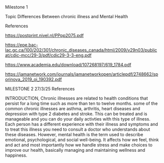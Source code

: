 Milestone 1

Topic Differences Between chronic illness and Mental Health

References

https://postprint.nivel.nl/PPpp2075.pdf

https://epe.bac-lac.gc.ca/100/202/301/chronic_diseases_canada/html/2009/v29n03/publicat/cdic-mcc/29-3/pdf/cdic29-3-3-eng.pdf

https://www.academia.edu/download/107268197/619_1784.pdf

https://jamanetwork.com/journals/jamanetworkopen/articlepdf/2748662/sporinova_2019_oi_190392.pdf


MILESTONE 2 27/3/25
References 

INTRODUCTION,
Chronic illnesses are related to health conditions that persist for a long time such as more than ten to twelve months. some of the common chronic illnesses are asthma, arthritis, heart diseases and depression with type 2 diabetes and stroke. This can be treated and is manageable and you can do your daily activties with this type of illness. Each person has a different experience with their illness and symptoms and to treat this illness you need to consult a doctor who understands about these diseases.
However, mental health is the term used to describe emotional, psychological, and social well-being. It affects how we feel, think and act and most importantly how we handle stress and make choices to improve our health, basically managing and maintaining wellness and happiness.  
